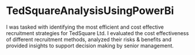 # TedSquareAnalysisUsingPowerBi
I was tasked with identifying the most efficient and cost effective recruitment strategies for TedSquare Ltd. I evaluated the cost effectiveness of different recruitment methods, analyzed their risks &amp; benefits and provided insights to support decision making by senior management.
